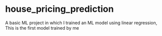 # house_pricing_prediction
A basic ML project in which I trained an ML model using linear regression, This is the first model trained by me
